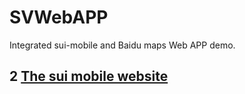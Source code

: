 # SVWebAPP
Integrated sui-mobile and Baidu maps Web APP demo.

## 2 [The sui mobile website](http://m.sui.taobao.org/)<br />  
